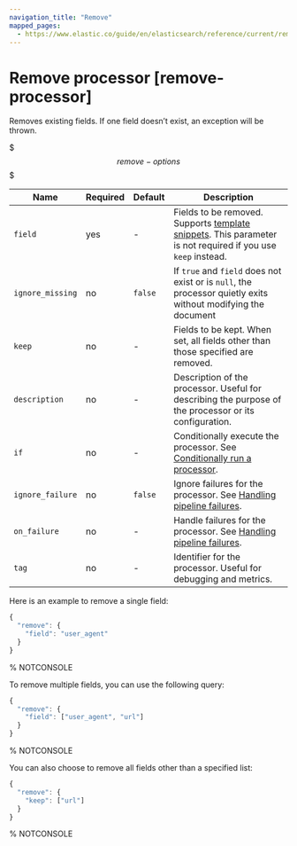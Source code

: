 ```yaml
---
navigation_title: "Remove"
mapped_pages:
  - https://www.elastic.co/guide/en/elasticsearch/reference/current/remove-processor.html
---
```


# Remove processor [remove-processor]


Removes existing fields. If one field doesn’t exist, an exception will be thrown.

$$$remove-options$$$

| Name | Required | Default | Description |
| --- | --- | --- | --- |
| `field` | yes | - | Fields to be removed. Supports [template snippets](docs-content://manage-data/ingest/transform-enrich/ingest-pipelines.md#template-snippets). This parameter is not required if you use `keep` instead. |
| `ignore_missing` | no | `false` | If `true` and `field` does not exist or is `null`, the processor quietly exits without modifying the document |
| `keep` | no | - | Fields to be kept. When set, all fields other than those specified are removed. |
| `description` | no | - | Description of the processor. Useful for describing the purpose of the processor or its configuration. |
| `if` | no | - | Conditionally execute the processor. See [Conditionally run a processor](docs-content://manage-data/ingest/transform-enrich/ingest-pipelines.md#conditionally-run-processor). |
| `ignore_failure` | no | `false` | Ignore failures for the processor. See [Handling pipeline failures](docs-content://manage-data/ingest/transform-enrich/ingest-pipelines.md#handling-pipeline-failures). |
| `on_failure` | no | - | Handle failures for the processor. See [Handling pipeline failures](docs-content://manage-data/ingest/transform-enrich/ingest-pipelines.md#handling-pipeline-failures). |
| `tag` | no | - | Identifier for the processor. Useful for debugging and metrics. |


Here is an example to remove a single field:

```js
{
  "remove": {
    "field": "user_agent"
  }
}
```
%  NOTCONSOLE

To remove multiple fields, you can use the following query:

```js
{
  "remove": {
    "field": ["user_agent", "url"]
  }
}
```
%  NOTCONSOLE

You can also choose to remove all fields other than a specified list:

```js
{
  "remove": {
    "keep": ["url"]
  }
}
```
%  NOTCONSOLE

